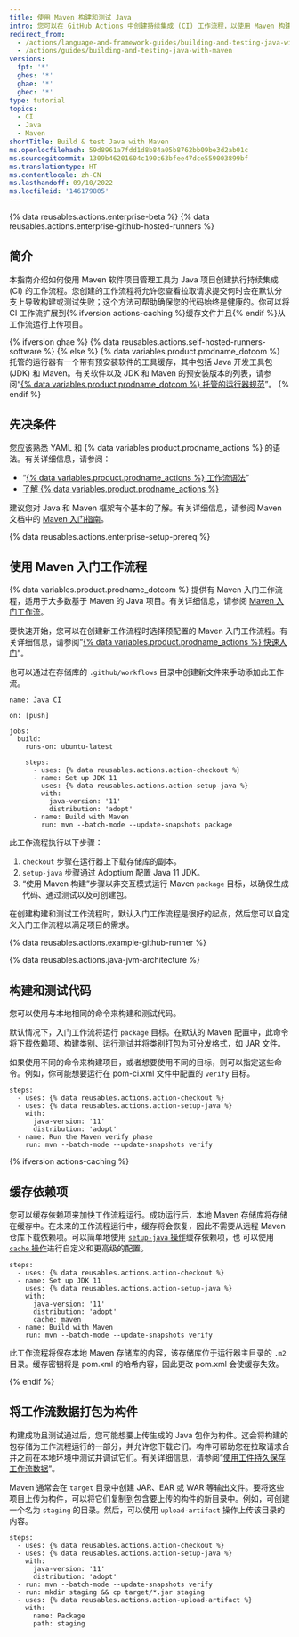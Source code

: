 ```yaml
---
title: 使用 Maven 构建和测试 Java
intro: 您可以在 GitHub Actions 中创建持续集成 (CI) 工作流程，以使用 Maven 构建和测试 Java 项目。
redirect_from:
  - /actions/language-and-framework-guides/building-and-testing-java-with-maven
  - /actions/guides/building-and-testing-java-with-maven
versions:
  fpt: '*'
  ghes: '*'
  ghae: '*'
  ghec: '*'
type: tutorial
topics:
  - CI
  - Java
  - Maven
shortTitle: Build & test Java with Maven
ms.openlocfilehash: 59d8961a7fdd1d8b84a05b8762bb09be3d2ab01c
ms.sourcegitcommit: 1309b46201604c190c63bfee47dce559003899bf
ms.translationtype: HT
ms.contentlocale: zh-CN
ms.lasthandoff: 09/10/2022
ms.locfileid: '146179805'
---
```

{% data reusables.actions.enterprise-beta %} {% data reusables.actions.enterprise-github-hosted-runners %}

## 简介

本指南介绍如何使用 Maven 软件项目管理工具为 Java 项目创建执行持续集成 (CI) 的工作流程。您创建的工作流程将允许您查看拉取请求提交何时会在默认分支上导致构建或测试失败；这个方法可帮助确保您的代码始终是健康的。你可以将 CI 工作流扩展到{% ifversion actions-caching %}缓存文件并且{% endif %}从工作流运行上传项目。

{% ifversion ghae %} {% data reusables.actions.self-hosted-runners-software %} {% else %} {% data variables.product.prodname_dotcom %} 托管的运行器有一个带有预安装软件的工具缓存，其中包括 Java 开发工具包 (JDK) 和 Maven。有关软件以及 JDK 和 Maven 的预安装版本的列表，请参阅“[{% data variables.product.prodname_dotcom %} 托管的运行器规范](/actions/reference/specifications-for-github-hosted-runners/#supported-software)”。
{% endif %}

## 先决条件

您应该熟悉 YAML 和 {% data variables.product.prodname_actions %} 的语法。有关详细信息，请参阅：
- “[{% data variables.product.prodname_actions %} 工作流语法](/actions/automating-your-workflow-with-github-actions/workflow-syntax-for-github-actions)”
- [了解 {% data variables.product.prodname_actions %}](/actions/learn-github-actions)

建议您对 Java 和 Maven 框架有个基本的了解。有关详细信息，请参阅 Maven 文档中的 [Maven 入门指南](http://maven.apache.org/guides/getting-started/index.html)。

{% data reusables.actions.enterprise-setup-prereq %}

## 使用 Maven 入门工作流程

{% data variables.product.prodname_dotcom %} 提供有 Maven 入门工作流程，适用于大多数基于 Maven 的 Java 项目。有关详细信息，请参阅 [Maven 入门工作流](https://github.com/actions/starter-workflows/blob/main/ci/maven.yml)。

要快速开始，您可以在创建新工作流程时选择预配置的 Maven 入门工作流程。有关详细信息，请参阅“[{% data variables.product.prodname_actions %} 快速入门](/actions/quickstart)”。

也可以通过在存储库的 `.github/workflows` 目录中创建新文件来手动添加此工作流。

```yaml{:copy}
name: Java CI

on: [push]

jobs:
  build:
    runs-on: ubuntu-latest

    steps:
      - uses: {% data reusables.actions.action-checkout %}
      - name: Set up JDK 11
        uses: {% data reusables.actions.action-setup-java %}
        with:
          java-version: '11'
          distribution: 'adopt'
      - name: Build with Maven
        run: mvn --batch-mode --update-snapshots package
```

此工作流程执行以下步骤：

1. `checkout` 步骤在运行器上下载存储库的副本。
2. `setup-java` 步骤通过 Adoptium 配置 Java 11 JDK。
3. “使用 Maven 构建”步骤以非交互模式运行 Maven `package` 目标，以确保生成代码、通过测试以及可创建包。

在创建构建和测试工作流程时，默认入门工作流程是很好的起点，然后您可以自定义入门工作流程以满足项目的需求。

{% data reusables.actions.example-github-runner %}

{% data reusables.actions.java-jvm-architecture %}

## 构建和测试代码

您可以使用与本地相同的命令来构建和测试代码。

默认情况下，入门工作流将运行 `package` 目标。在默认的 Maven 配置中，此命令将下载依赖项、构建类别、运行测试并将类别打包为可分发格式，如 JAR 文件。

如果使用不同的命令来构建项目，或者想要使用不同的目标，则可以指定这些命令。例如，你可能想要运行在 pom-ci.xml 文件中配置的 `verify` 目标。

```yaml{:copy}
steps:
  - uses: {% data reusables.actions.action-checkout %}
  - uses: {% data reusables.actions.action-setup-java %}
    with:
      java-version: '11'
      distribution: 'adopt'
  - name: Run the Maven verify phase
    run: mvn --batch-mode --update-snapshots verify
```

{% ifversion actions-caching %}

## 缓存依赖项

您可以缓存依赖项来加快工作流程运行。成功运行后，本地 Maven 存储库将存储在缓存中。在未来的工作流程运行中，缓存将会恢复，因此不需要从远程 Maven 仓库下载依赖项。可以简单地使用 [`setup-java` 操作](https://github.com/marketplace/actions/setup-java-jdk)缓存依赖项，也 可以使用 [`cache` 操作](https://github.com/actions/cache)进行自定义和更高级的配置。

```yaml{:copy}
steps:
  - uses: {% data reusables.actions.action-checkout %}
  - name: Set up JDK 11
    uses: {% data reusables.actions.action-setup-java %}
    with:
      java-version: '11'
      distribution: 'adopt'
      cache: maven
  - name: Build with Maven
    run: mvn --batch-mode --update-snapshots verify
```

此工作流程将保存本地 Maven 存储库的内容，该存储库位于运行器主目录的 `.m2` 目录。缓存密钥将是 pom.xml 的哈希内容，因此更改 pom.xml 会使缓存失效。

{% endif %}

## 将工作流数据打包为构件

构建成功且测试通过后，您可能想要上传生成的 Java 包作为构件。这会将构建的包存储为工作流程运行的一部分，并允许您下载它们。构件可帮助您在拉取请求合并之前在本地环境中测试并调试它们。有关详细信息，请参阅“[使用工件持久保存工作流数据](/actions/automating-your-workflow-with-github-actions/persisting-workflow-data-using-artifacts)”。

Maven 通常会在 `target` 目录中创建 JAR、EAR 或 WAR 等输出文件。要将这些项目上传为构件，可以将它们复制到包含要上传的构件的新目录中。例如，可创建一个名为 `staging` 的目录。然后，可以使用 `upload-artifact` 操作上传该目录的内容。

```yaml{:copy}
steps:
  - uses: {% data reusables.actions.action-checkout %}
  - uses: {% data reusables.actions.action-setup-java %}
    with:
      java-version: '11'
      distribution: 'adopt'
  - run: mvn --batch-mode --update-snapshots verify
  - run: mkdir staging && cp target/*.jar staging
  - uses: {% data reusables.actions.action-upload-artifact %}
    with:
      name: Package
      path: staging
```
